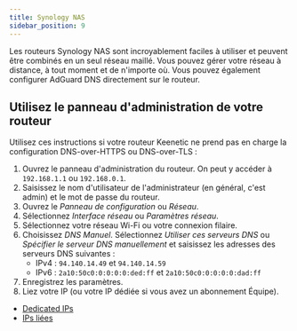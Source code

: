 ```yaml
---
title: Synology NAS
sidebar_position: 9
---
```


Les routeurs Synology NAS sont incroyablement faciles à utiliser et peuvent être combinés en un seul réseau maillé. Vous pouvez gérer votre réseau à distance, à tout moment et de n'importe où. Vous pouvez également configurer AdGuard DNS directement sur le routeur.

## Utilisez le panneau d'administration de votre routeur

Utilisez ces instructions si votre routeur Keenetic ne prend pas en charge la configuration DNS-over-HTTPS ou DNS-over-TLS :

1. Ouvrez le panneau d'administration du routeur. On peut y accéder à `192.168.1.1` ou `192.168.0.1`.
2. Saisissez le nom d'utilisateur de l'administrateur (en général, c'est admin) et le mot de passe du routeur.
3. Ouvrez le _Panneau de configuration_ ou _Réseau_.
4. Sélectionnez _Interface réseau_ ou _Paramètres réseau_.
5. Sélectionnez votre réseau Wi-Fi ou votre connexion filaire.
6. Choisissez _DNS Manuel_. Sélectionnez _Utiliser ces serveurs DNS_ ou _Spécifier le serveur DNS manuellement_ et saisissez les adresses des serveurs DNS suivantes :
    - IPv4 : `94.140.14.49` et `94.140.14.59`
    - IPv6 : `2a10:50c0:0:0:0:0:ded:ff` et `2a10:50c0:0:0:0:0:dad:ff`
7. Enregistrez les paramètres.
8. Liez votre IP (ou votre IP dédiée si vous avez un abonnement Équipe).

- [Dedicated IPs](/private-dns/connect-devices/other-options/dedicated-ip.md)
- [IPs liées](private-dns/connect-devices/other-options/linked-ip.md)
